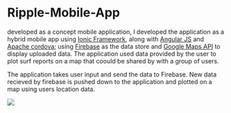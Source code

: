# Ripple-Mobile-App
<p>developed as a concept mobile application, I developed the application as a hybrid mobile app using <a href="https://ionicframework.com/" target="_blank">Ionic Framework</a>, along with <a href="https://docs.angularjs.org/guide/introduction" target="_blank">Angular JS</a> and <a href="https://cordova.apache.org/" target="_blank">Apache cordova</a>; using <a href="https://firebase.google.com/" target="_blank">Firebase</a> as the data store and <a href="https://developers.google.com/maps/" target="_blank">Google Maps API</a> to display uploaded data. The application used data provided by the user to plot surf reports on a map that coould be shared by with a group of users.</p>
<p>The application takes user input and send the data to Firebase. New  data recieved by firebase is pushed down to the application and plotted on a map using users location data.</p>
<img src="https://dmolesworth.github.io/img/featureRipple.png">
